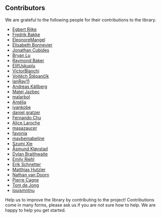 
## Contributors

We are grateful to the following people for their contributions to
the library.

- [Egbert Rijke](https://github.com/EgbertRijke)
- [Fredrik Bakke](https://github.com/fredrik-bakke)
- [EleonoreMangel](https://github.com/EleonoreMangel)
- [Elisabeth Bonnevier](https://github.com/elisabethbonnevier)
- [Jonathan Cubides](https://github.com/jonaprieto)
- [Bryan Lu](https://github.com/blu-bird)
- [Raymond Baker](https://github.com/morphismz)
- [ElifUskuplu](https://github.com/ElifUskuplu)
- [VictorBlanchi](https://github.com/VictorBlanchi)
- [Vojtěch Štěpančík](https://github.com/VojtechStep)
- [IanRay11](https://github.com/IanRay11)
- [Andreas Källberg](https://github.com/anka-213)
- [Matej Jazbec](https://github.com/MatejJazbec)
- [malarbol](https://github.com/malarbol)
- [Amélia](https://github.com/plt-amy)
- [ivankobe](https://github.com/ivankobe)
- [daniel gratzer](https://github.com/jozefg)
- [Fernando Chu](https://github.com/FernandoChu)
- [Alice Laroche](https://github.com/Seiryn21)
- [masazaucer](https://github.com/masazaucer)
- [favonia](https://github.com/favonia)
- [maybemabeline](https://github.com/maybemabeline)
- [Szumi Xie](https://github.com/szumixie)
- [Åsmund Kløvstad](https://github.com/Aqissiaq)
- [Dylan Braithwaite](https://github.com/dylanbraithwaite)
- [Emily Riehl](https://github.com/emilyriehl)
- [Erik Schnetter](https://github.com/eschnett)
- [Matthias Hutzler](https://github.com/MatthiasHu)
- [Nathan van Doorn](https://github.com/Taneb)
- [Pierre Cagne](https://github.com/pierrecagne)
- [Tom de Jong](https://github.com/tomdjong)
- [louismntnu](https://github.com/louismntnu)

Help us to improve the library by contributing to the project!
Contributions come in many forms, please ask us if you are not sure
how to help. We are happy to help you get started.
